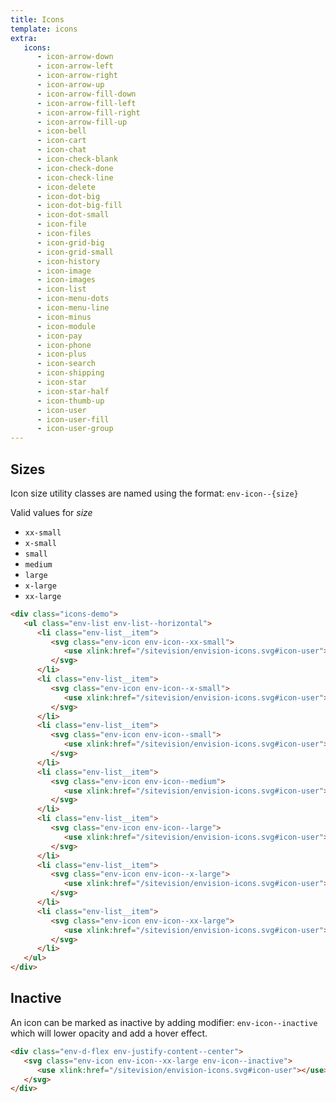 ```yaml
---
title: Icons
template: icons
extra:
   icons:
      - icon-arrow-down
      - icon-arrow-left
      - icon-arrow-right
      - icon-arrow-up
      - icon-arrow-fill-down
      - icon-arrow-fill-left
      - icon-arrow-fill-right
      - icon-arrow-fill-up
      - icon-bell
      - icon-cart
      - icon-chat
      - icon-check-blank
      - icon-check-done
      - icon-check-line
      - icon-delete
      - icon-dot-big
      - icon-dot-big-fill
      - icon-dot-small
      - icon-file
      - icon-files
      - icon-grid-big
      - icon-grid-small
      - icon-history
      - icon-image
      - icon-images
      - icon-list
      - icon-menu-dots
      - icon-menu-line
      - icon-minus
      - icon-module
      - icon-pay
      - icon-phone
      - icon-plus
      - icon-search
      - icon-shipping
      - icon-star
      - icon-star-half
      - icon-thumb-up
      - icon-user
      - icon-user-fill
      - icon-user-group
---
```


## Sizes

Icon size utility classes are named using the format: `env-icon--{size}`

Valid values for _size_

-  `xx-small`
-  `x-small`
-  `small`
-  `medium`
-  `large`
-  `x-large`
-  `xx-large`

```html
<div class="icons-demo">
   <ul class="env-list env-list--horizontal">
      <li class="env-list__item">
         <svg class="env-icon env-icon--xx-small">
            <use xlink:href="/sitevision/envision-icons.svg#icon-user"></use>
         </svg>
      </li>
      <li class="env-list__item">
         <svg class="env-icon env-icon--x-small">
            <use xlink:href="/sitevision/envision-icons.svg#icon-user"></use>
         </svg>
      </li>
      <li class="env-list__item">
         <svg class="env-icon env-icon--small">
            <use xlink:href="/sitevision/envision-icons.svg#icon-user"></use>
         </svg>
      </li>
      <li class="env-list__item">
         <svg class="env-icon env-icon--medium">
            <use xlink:href="/sitevision/envision-icons.svg#icon-user"></use>
         </svg>
      </li>
      <li class="env-list__item">
         <svg class="env-icon env-icon--large">
            <use xlink:href="/sitevision/envision-icons.svg#icon-user"></use>
         </svg>
      </li>
      <li class="env-list__item">
         <svg class="env-icon env-icon--x-large">
            <use xlink:href="/sitevision/envision-icons.svg#icon-user"></use>
         </svg>
      </li>
      <li class="env-list__item">
         <svg class="env-icon env-icon--xx-large">
            <use xlink:href="/sitevision/envision-icons.svg#icon-user"></use>
         </svg>
      </li>
   </ul>
</div>
```

## Inactive

An icon can be marked as inactive by adding modifier: `env-icon--inactive` which will lower opacity and add a hover effect.

```html
<div class="env-d-flex env-justify-content--center">
   <svg class="env-icon env-icon--xx-large env-icon--inactive">
      <use xlink:href="/sitevision/envision-icons.svg#icon-user"></use>
   </svg>
</div>
```
